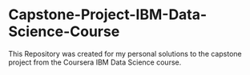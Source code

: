 # Capstone-Project-IBM-Data-Science-Course

This Repository was created for my personal solutions to the capstone project from the Coursera IBM Data Science course.
